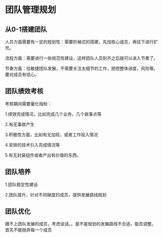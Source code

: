 # 团队管理规划

## 从0-1搭建团队

人员方面需要有一定的规划性：需要阶梯式的搭建，先找核心成员，再往下进行扩充。

流程方面：需要进行一些规范性建设，这样团队人员到齐之后就可以进入节奏了。

节奏方面：往敏捷团队发展，不需要关注太细节的工作，把控整体进度，风险等。要对成员有信心。


## 团队绩效考核

考核期间需要量化指标：

1.绩效完成情况，比如完成几个业务，几个故事点等

2.有无事故产生

3.积极性方面，比如有无加班，或者工作投入情况

4.安排的技术引入完成情况等

5.有无封装组件或者产出有价值的东西。

## 团队培养

1.团队稳定性建设

2.团队提升，针对不同梯度的成员，提供发展路线规划

## 团队优化

跟不上团队发展的成员，考虑谈话。。是不是规划的发展路线不合适，能否调整。首先不能抛弃每一个成员